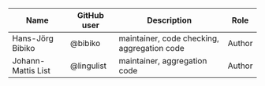 Name               | GitHub user | Description               | Role
---                | ---         | ---                       | ---
Hans-Jörg Bibiko  | @bibiko  | maintainer, code checking, aggregation code | Author
Johann-Mattis List | @lingulist  | maintainer, aggregation code | Author
